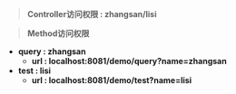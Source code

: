 > **Controller访问权限 : zhangsan/lisi** 

> **Method访问权限**
- **query : zhangsan**
    - **url : localhost:8081/demo/query?name=zhangsan**
- **test : lisi**
    - **url : localhost:8081/demo/test?name=lisi**
    

